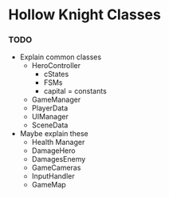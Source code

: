 ﻿---
nav_order: 11
---
# Hollow Knight Classes

### TODO
- Explain common classes
  - HeroController
    - cStates
    - FSMs
    - capital = constants
  - GameManager
  - PlayerData
  - UIManager
  - SceneData
- Maybe explain these
  - Health Manager
  - DamageHero
  - DamagesEnemy
  - GameCameras
  - InputHandler
  - GameMap